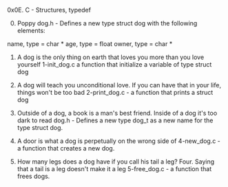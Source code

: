 0x0E. C - Structures, typedef

0. Poppy
dog.h - Defines a new type struct dog with the following elements:

name, type = char *
age, type = float
owner, type = char *

1. A dog is the only thing on earth that loves you more than you love yourself
1-init_dog.c a function that initialize a variable of type struct dog

2. A dog will teach you unconditional love. If you can have that in your life, things won't be too bad
2-print_dog.c - a function that prints a struct dog

3. Outside of a dog, a book is a man's best friend. Inside of a dog it's too dark to read
dog.h - Defines a new type dog_t as a new name for the type struct dog.

4. A door is what a dog is perpetually on the wrong side of
4-new_dog.c - a function that creates a new dog.

5. How many legs does a dog have if you call his tail a leg? Four. Saying that a tail is a leg doesn't make it a leg
5-free_dog.c - a function that frees dogs.
